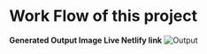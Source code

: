 # Work Flow of this project

**Generated Output Image Live Netlify link**
![Output](https://project3-html-css.netlify.app/)
